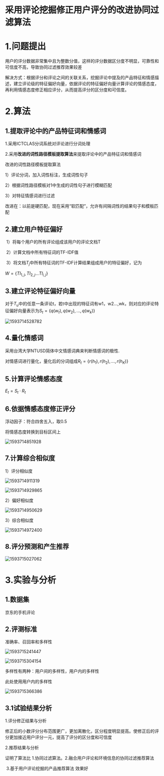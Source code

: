 



# 采用评论挖掘修正用户评分的改进协同过滤算法

# 1.问题提出

用户的评分数据非常集中且为整数分值，这样的评分数据区分度不明显，可靠性和可信度不高，导致协同过滤推荐效果较差



解决方式：根据评分和评论之间的关联关系，挖掘评论中提及的产品特征和情感描述，建立评论级的特征偏好向量，依据评论的特征偏好向量计算评论的情感态度，再利用情感态度修正相应评分，从而提高评分的区分度和可信度。

# 2.算法

## 1.提取评论中的产品特征词和情感词

1.采用ICTCLAS分词系统对评论进行分词处理

2.采用**改进的词性路径模板提取算法**来提取评论中的产品特征词和情感词

改进的词性路径模板提取算法

1）评论分词，加入词性标注，生成词性句子

2）根据词性路径模板对1中生成的词性句子进行模糊匹配

3）对特征情感词进行过滤

改进在：以前是硬匹配，现在采用“软匹配”，允许有间隔词性的结果句子和模板匹配



## 2.建立用户特征偏好

​	1）将每个用户的所有评论组成该用户的评论文档T

​	2）计算文档中所有特征词的TF-IDF值

​	3）将文档$T_j$中所有特征词的TF-IDF计算结果组成用户的特征偏好，记为

$W=\{TI_{1,j},TI_{2,j}...TI_{i,j}\}$





## 3.建立评论特征偏好向量

对于$T_u$中的任意一条评论t，若t中出现的特征词有w1，w2...,wk，则对应的评论特征偏好向量表示为$S_t=\{q(w_t),q(w_2),...,q(w_k)\}$

![1593714528782](image\计算q(w).png)



## 4.量化情感词

采用台湾大学NTUSD简体中文情感词典来判断情感词的极性.

对情感词进行量化，量化后的分词组成$R_t=\{r(h_1),r(h_2),...,r(h_K)\}$

## 5.计算评论情感态度

$E_t=S_t·R_t$


## 6.依据情感态度修正评分

浮动因子：符合四舍五入，取0.5

将情感态度转换到目标区间上

![1593714851928](image/计算M.png)

## 7.计算综合相似度

1）评分相似度

![1593714911319](image\计算评分相似度.png)



![1593714929865](image\计算评分相似度2.png)





2）偏好相似度

![1593714950629](image\计算偏好相似度.png)

3）综合相似度

![1593714972400](image\计算综合相似度.png)



## 8.评分预测和产生推荐

![1593715027062](C:\Users\Lenovo\AppData\Roaming\Typora\typora-user-images\1593715027062.png)

# 3.实验与分析

## 1.数据集

京东的手机评论

## 2.评测标准

准确率、召回率和多样性

![1593715241447](image\准确率.png)

![1593715304154](image\召回率.png)

多样性有两种：用户间的多样性，用户内的多样性

此处使用用户内的多样性

![1593715366386](image\多样性.png)

## 3.1试验结果分析

1.评分修正结果与分析

修正后的小数评分分布范围更广，更加离散化，区分程度明显提高。使修正后的评分更加接近用户评分一元，提高了评分的区分度和可信度

2.推荐结果与分析

证明了算法比 1.协同过滤算法。2.融合用户评论和环境信息的协同过滤推荐算法

​    3.基于用户评论挖掘的产品推荐算法  效果好


